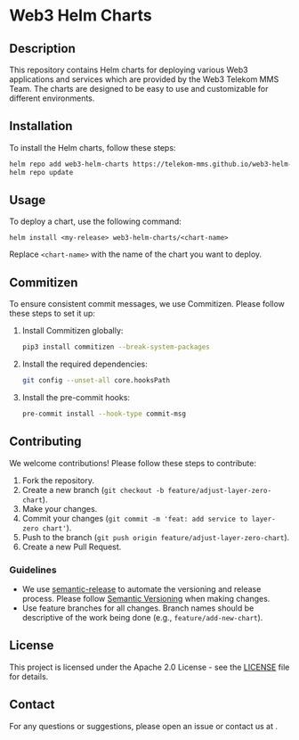 # Web3 Helm Charts

## Description

This repository contains Helm charts for deploying various Web3 applications
and services which are provided by the Web3 Telekom MMS Team.
The charts are designed to be easy to use and customizable for different environments.

## Installation

To install the Helm charts, follow these steps:

```sh
helm repo add web3-helm-charts https://telekom-mms.github.io/web3-helm-charts
helm repo update
```

## Usage

To deploy a chart, use the following command:

```shell
helm install <my-release> web3-helm-charts/<chart-name>
```

Replace `<chart-name>` with the name of the chart you want to deploy.

## Commitizen

To ensure consistent commit messages, we use Commitizen.
Please follow these steps to set it up:

1. Install Commitizen globally:

    ```bash
    pip3 install commitizen --break-system-packages
    ```

2. Install the required dependencies:

    ```bash
    git config --unset-all core.hooksPath
    ```

3. Install the pre-commit hooks:

    ```bash
    pre-commit install --hook-type commit-msg
    ```

## Contributing

We welcome contributions! Please follow these steps to contribute:

1. Fork the repository.
2. Create a new branch (`git checkout -b feature/adjust-layer-zero-chart`).
3. Make your changes.
4. Commit your changes (`git commit -m 'feat: add service to layer-zero chart'`).
5. Push to the branch (`git push origin feature/adjust-layer-zero-chart`).
6. Create a new Pull Request.

### Guidelines

<!-- markdownlint-disable MD013 -->
- We use [semantic-release](https://semantic-release.gitbook.io/semantic-release/) to automate the versioning and release process. Please follow [Semantic Versioning](https://semver.org/) when making changes.
- Use feature branches for all changes. Branch names should be descriptive of the work being done (e.g., `feature/add-new-chart`).
<!-- markdownlint-enable MD013 -->

## License

This project is licensed under the Apache 2.0 License -
see the [LICENSE](LICENSE) file for details.

## Contact

For any questions or suggestions, please open an issue or contact us at [](mailto:email@example.com).
